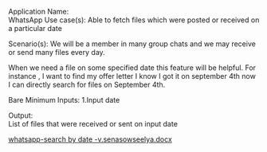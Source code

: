 Application Name:  
WhatsApp 
Use case(s): 
Able to fetch files which were posted or received on a particular date

Scenario(s): 
We will be  a member in  many group chats and we may receive or send many files every day.

When we need a file on some specified  date this feature will be helpful. For instance , I want to find my offer letter I know I got it on september 4th now I can directly search for files on September 4th.

Bare Minimum Inputs: 
 	1.Input date
  
Output:  
List of files that were received or sent on input date



[whatsapp-search by date -v.senasowseelya.docx](https://github.com/senasowseelya/feature_implementation/files/7192415/whatsapp-search.by.date.-v.senasowseelya.docx)
